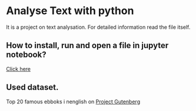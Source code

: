 # Analyse Text with python

It is a project on text analysation. For detailed information read the file itself.

## How to install, run and open a file in jupyter notebook?

[Click here](https://jupyter-notebook-beginner-guide.readthedocs.io/en/latest/install.html)

## Used dataset.
Top 20 famous ebboks i nenglish on [Project Gutenberg](https://www.gutenberg.org/)
